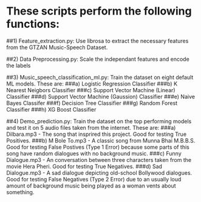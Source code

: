# These scripts perform the following functions:

##1) Feature_extraction.py: Use librosa to extract the necessary features from the GTZAN Music-Speech Dataset.

##2) Data Preprocessing.py: Scale the independant features and encode the labels

##3) Music_speech_classification_ml.py: Train the dataset on eight default ML models. These are:
###a) Logistic Regression Classifier
###b) K Nearest Neigbors Classifier
###c) Support Vector Machine (Linear) Classifier
###d) Support Vector Machine (Gaussion) Classifier
###e) Naive Bayes Classifer
###f) Decision Tree Classifier
###g) Random Forest Classifier
###h) XG Boost Classifier

##4) Demo_prediction.py: Train the dataset on the top performing models and test it on 5 audio files taken from the internet. These are:
###a) Dilbara.mp3 - The song that insprired this project. Good for testing True Positives.
###b) M Bole To.mp3 - A classic song from Munna Bhai M.B.B.S. Good for testing False Postives (Type 1 Error) because some parts of this song have random dialogues with no background music.
###c) Funny Dialogue.mp3 - An conversation between three characters taken from the movie Hera Pheri. Good for testing True Negatives.
###d) Sad Dialogue.mp3 - A sad dialogue depicting old-school Bollywood dialogues. Good for testing False Negatives (Type 2 Error) due to an usually loud amount of background music being played as a woman vents about something.
